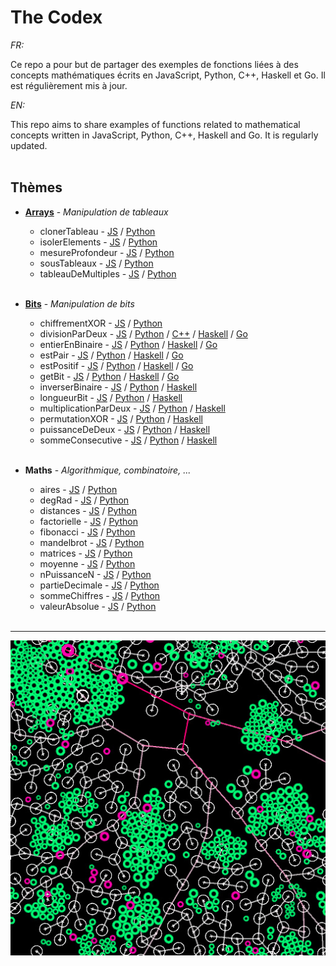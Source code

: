 # The Codex

_FR:_ 

Ce repo a pour but de partager des exemples de fonctions liées à des concepts mathématiques écrits en JavaScript, Python, C++, Haskell et Go.
Il est régulièrement mis à jour.

_EN:_

This repo aims to share examples of functions related to mathematical concepts written in JavaScript, Python, C++, Haskell and Go.
It is regularly updated.<br><br>

   ## Thèmes
  * **[Arrays](https://fr.wikipedia.org/wiki/Tableau_(structure_de_donn%C3%A9es))** - _Manipulation de tableaux_
  
    * clonerTableau - [JS](JavaScript/Arrays/clonerTableau.js) / [Python](Python/Arrays/cloner_tableau.py)
    * isolerElements - [JS](JavaScript/Arrays/isolerElements.js) / [Python](Python/Arrays/isoler_elements.py)
    * mesureProfondeur - [JS](JavaScript/Arrays/mesureProfondeur.js) / [Python](Python/Arrays/mesure_profondeur.py)
    * sousTableaux - [JS](JavaScript/Arrays/sousTableaux.js) / [Python](Python/Arrays/sous_tableaux.py)
    * tableauDeMultiples - [JS](JavaScript/Arrays/tableauDeMultiples.js) / [Python](Python/Arrays/tableau_de_multiples.py)
    <br><br>

  * **[Bits](https://fr.wikipedia.org/wiki/Bit)** - _Manipulation de bits_

    * chiffrementXOR - [JS](JavaScript/Bits/chiffrementXOR.js) / [Python](Python/Bits/chiffrement_XOR.py)
    * divisionParDeux - [JS](JavaScript/Bits/divisionParDeux.js) / [Python](Python/Bits/division_par_deux.py) / [C++](CXX/Bits/divisionParDeux.cxx) / [Haskell](Haskell/Bits/divisionParDeux.hs) / [Go](Go/Bits/divisionParDeux.go)
    * entierEnBinaire - [JS](JavaScript/Bits/entierEnBinaire.js) / [Python](Python/Bits/entier_en_binaire.py) / [Haskell](Haskell/Bits/entierEnBinaire.hs) / [Go](Go/Bits/entierEnBinaire.go)
    * estPair - [JS](JavaScript/Bits/estPair.js) / [Python](Python/Bits/est_pair.py) / [Haskell](Haskell/Bits/estPair.hs) / [Go](Go/Bits/estPair.go)
    * estPositif - [JS](JavaScript/Bits/estPositif.js) / [Python](Python/Bits/est_positif.py) / [Haskell](Haskell/Bits/estPositif.hs) / [Go](Go/Bits/estPositif.go)
    * getBit - [JS](JavaScript/Bits/getBit.js) / [Python](Python/Bits/get_bit.py) / [Haskell](Haskell/Bits/getBit.hs) / [Go](Go/Bits/getBit.go)
    * inverserBinaire - [JS](JavaScript/Bits/inverserBinaire.js) / [Python](Python/Bits/inverser_binaire.py) / [Haskell](Haskell/Bits/inverserBinaire.hs)
    * longueurBit - [JS](JavaScript/Bits/longueurBit.js) / [Python](Python/Bits/longueur_bit.py) / [Haskell](Haskell/Bits/longueurBit.hs)
    * multiplicationParDeux - [JS](JavaScript/Bits/multiplicationParDeux.js) / [Python](Python/Bits/multiplication_par_deux.py) / [Haskell](Haskell/Bits/multiplicationParDeux.hs)
    * permutationXOR - [JS](JavaScript/Bits/permutationXOR.js) / [Python](Python/Bits/permutation_XOR.py) / [Haskell](Haskell/Bits/permutationXor.hs)
    * puissanceDeDeux - [JS](JavaScript/Bits/puissanceDeDeux.js) / [Python](Python/Bits/puissance_de_Deux.py) / [Haskell](Haskell/Bits/puissanceDeDeux.hs)
    * sommeConsecutive - [JS](JavaScript/Bits/sommeConsecutive.js) / [Python](Python/Bits/somme_consecutive.py) / [Haskell](Haskell/Bits/sommeConsecutive.hs)
    <br><br>
    
  * **Maths** - _Algorithmique, combinatoire, ..._
  
    * aires - [JS](JavaScript/Maths/aires.js) / [Python](Python/Maths/aires.py)
    * degRad - [JS](JavaScript/Maths/degRad.js) / [Python](Python/Maths/deg_rad.py)
    * distances - [JS](JavaScript/Maths/distances.js) / [Python](Python/Maths/distances.py)
    * factorielle - [JS](JavaScript/Maths/factorielle.js) / [Python](Python/Maths/factorielle.py)
    * fibonacci - [JS](JavaScript/Maths/fibonacci.js) / [Python](Python/Maths/fibonacci.py)
    * mandelbrot - [JS](JavaScript/Maths/mandelbrot.js) / [Python](Python/Maths/mandelbrot.py)
    * matrices - [JS](JavaScript/Maths/matrices.js) / [Python](Python/Maths/matrices.py)
    * moyenne - [JS](JavaScript/Maths/moyenne.js) / [Python](Python/Maths/moyenne.py)
    * nPuissanceN - [JS](JavaScript/Maths/nPuissanceN.js) / [Python](Python/Maths/n_puissance_n.py)
    * partieDecimale - [JS](JavaScript/Maths/partieDecimale.js) / [Python](Python/Maths/partie_decimale.py)
    * sommeChiffres - [JS](JavaScript/Maths/sommeChiffres.js) / [Python](Python/Maths/somme_chiffres.py)
    * valeurAbsolue - [JS](JavaScript/Maths/valeurAbsolue.js) / [Python](Python/Maths/valeur_absolue.py)
    <br><br>
  ---

<p align="center"><img src="./img/thumbnail.jpg" /></p>
